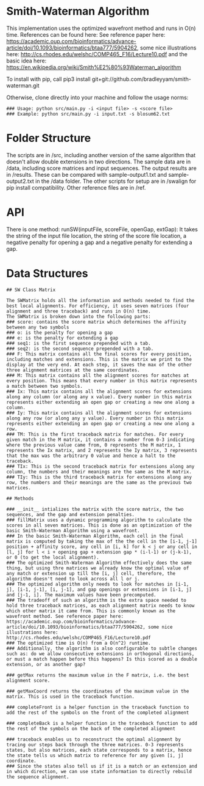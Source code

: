 # Smith-Waterman Algorithm

This implementation uses the optimized wavefront method and runs in O(n) time. References can be found here: 
See reference paper here: https://academic.oup.com/bioinformatics/advance-article/doi/10.1093/bioinformatics/btaa777/5904262, some nice illustrations here: http://cs.rhodes.edu/welshc/COMP465_F16/Lecture10.pdf and the basic idea here: https://en.wikipedia.org/wiki/Smith%E2%80%93Waterman_algorithm 

To install with pip, call pip3 install git+git://github.com/bradleyyam/smith-waterman.git

Otherwise, clone directly into your machine and follow the usage norms: 

```
### Usage: python src/main.py -i <input file> -s <score file>
### Example: python src/main.py -i input.txt -s blosum62.txt
```

# Folder Structure

The scripts are in /src, including another version of the same algorithm that doesn't allow double extensions in two directions.
The sample data are in /data, including score matrices and input sequences.
The output results are in /results. These can be compared with sample-output1.txt and sample-output2.txt in the /data folder.
The other scripts for setup are in /swalign for pip install compatibility.
Other reference files are in /ref.

# API

There is one method: runSW(inputFile, scoreFile, openGap, extGap):
    It takes the string of the input file location,
    the string of the score file location,
    a negative penalty for opening a gap
    and a negative penalty for extending a gap.

# Data Structures

```
## SW Class Matrix

The SWMatrix holds all the information and methods needed to find the best local alignments. For efficiency, it uses seven matrices (four alignment and three traceback) and runs in O(n) time. 
The SWMatrix is broken down into the following parts:
### score: contains the score matrix which determines the affinity between any two symbols
### o: is the penalty for opening a gap
### e: is the penalty for extending a gap
### seq1: is the first sequence prepended with a tab.
### seq2: is the second sequence prepended with a tab.
### F: This matrix contains all the final scores for every position, including matches and extensions. This is the matrix we print to the display at the very end. At each step, it saves the max of the other three alignment matrices at the same coordinates.
### M: This matrix contains all the alignment scores for matches at every position. This means that every number in this matrix represents a match between two symbols.
### Ix: This matrix contains all the alignment scores for extensions along any column (or along any x value). Every number in this matrix represents either extending an open gap or creating a new one along a column.
### Iy: This matrix contains all the alignment scores for extensions along any row (or along any y value). Every number in this matrix represents either extending an open gap or creating a new one along a row.
### TM: This is the first traceback matrix for matches. For every given match in the M matrix, it contains a number from 0-3 indicating where the previous value came from, 0 represents the M matrix, 1 represents the Ix matrix, and 2 represents the Iy matrix, 3 represents that the max was the arbitrary 0 value and hence a halt to the traceback.
### TIx: This is the second traceback matrix for extensions along any column, the numbers and their meanings are the same as the M matrix.
### TIy: This is the third traceback matrix for extensions along any row, the numbers and their meanings are the same as the previous two matrices.
```

```
## Methods

### __init__ intializes the matrix with the score matrix, the two sequences, and the gap and extension penalties.
### fillMatrix uses a dynamic programming algorithm to calculate the scores in all seven matrices. This is done as an optimization of the basic Smith-Waterman Algorithm using a wavefront.
### In the basic Smith-Waterman Algorithm, each cell in the final matrix is computed by taking the max of the the cell in the [i-1, j-1] position + affinity score, any cell in [i, k] for k < j or any cell in [l, j] for l < i + opening gap + extension gap * (i-l-1) or (j-k-1), or 0 (to get the local alignment).
### The optimized Smith-Waterman Algorithm effectively does the same thing, but using thre matrices we already know the optimal value of any match or extension up till the [i, j] cell, therefore, the algorithm doesn't need to look across all l or j.
### The optimized algorithm only needs to look for matches in [i-1, j], [i-1, j-1], [i, j-1], and gap openings or extensions in [i-1, j] and [j-1, i]. The maximum values have been precomputed.
### The tradeoff of such an algorithm is the extra space needed to hold three traceback matrices, as each alignment matrix needs to know which other matrix it came from. This is commonly known as the wavefront method. See reference paper here: https://academic.oup.com/bioinformatics/advance-article/doi/10.1093/bioinformatics/btaa777/5904262, some nice illustrations here: http://cs.rhodes.edu/welshc/COMP465_F16/Lecture10.pdf
### The optimized time is O(n) from a O(n^2) runtime.
### Additionally, the algorithm is also configurable to subtle changes such as: do we allow consecutive extensions in orthogonal directions, or must a match happen before this happens? Is this scored as a double extension, or as another gap? 

### getMax returns the maximum value in the F matrix, i.e. the best alignment score.

### getMaxCoord returns the coordinates of the maximum value in the matrix. This is used in the traceback function. 

### completeFront is a helper function in the traceback function to add the rest of the symbols on the front of the completed alignment

### completeBack is a helper function in the traceback function to add the rest of the symbols on the back of the completed alignment

### traceback enables us to reconstruct the optimal alignment by tracing our steps back through the three matrices. 0-3 represents states, but also matrices, each state corresponds to a matrix, hence the state tells us which matrix to reference for any given [i, j] coordinate.
### Since the states also tell us if it is a match or an extension and in which direction, we can use state information to directly rebuild the sequence alignment.
```

